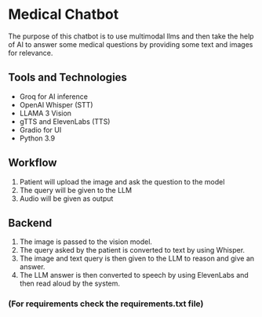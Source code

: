 # Medical Chatbot

The purpose of this chatbot is to use multimodal llms and then take the help of AI to answer some medical questions by providing some text and images for relevance.

## Tools and Technologies

- Groq for AI inference
- OpenAI Whisper (STT)
- LLAMA 3 Vision
- gTTS and ElevenLabs (TTS)
- Gradio for UI
- Python 3.9


## Workflow

1. Patient will upload the image and ask the question to the model
2. The query will be given to the LLM
3. Audio will be given as output

## Backend

1. The image is passed to the vision model.
2. The query asked by the patient is converted to text by using Whisper.
3. The image and text query is then given to the LLM to reason and give an answer.
4. The LLM answer is then converted to speech by using ElevenLabs and then read aloud by the system.


### (For requirements check the requirements.txt file)
